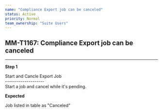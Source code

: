 ```yaml
---
name: "Compliance Export job can be canceled"
status: Active
priority: Normal
team_ownership: "Suite Users"
---
```


## MM-T1167: Compliance Export job can be canceled

---

**Step 1**

Start and Cancle Export Job\
\--------------------\
Start a job and cancel while it's pending.

**Expected**

Job listed in table as "Canceled"
